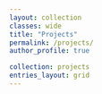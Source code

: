 ```yaml
---
layout: collection
classes: wide
title: "Projects"
permalink: /projects/
author_profile: true

collection: projects
entries_layout: grid
---
```

<!-- 
{% for post in site.projects reversed %}
  {% include archive-single.html %}
{% endfor %} -->
